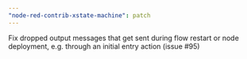 ```yaml
---
"node-red-contrib-xstate-machine": patch
---
```


Fix dropped output messages that get sent during flow restart or node deployment, e.g. through an initial entry action (issue #95)
